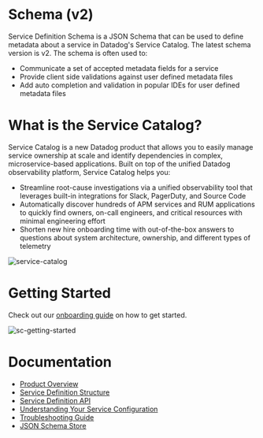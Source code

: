 # Schema (v2)
Service Definition Schema is a JSON Schema that can be used to define metadata about a service in Datadog's Service Catalog. The latest schema version is v2. The schema is often used to: 
* Communicate a set of accepted metadata fields for a service
* Provide client side validations against user defined metadata files
* Add auto completion and validation in popular IDEs for user defined metadata files

# What is the Service Catalog?
Service Catalog is a new Datadog product that allows you to easily manage service ownership at scale and identify dependencies in complex, microservice-based applications. Built on top of the unified Datadog observability platform, Service Catalog helps you:

* Streamline root-cause investigations via a unified observability tool that leverages built-in integrations for Slack, PagerDuty, and Source Code 
* Automatically discover hundreds of APM services and RUM applications to quickly find owners, on-call engineers, and critical resources with minimal engineering effort
* Shorten new hire onboarding time with out-of-the-box answers to questions about system architecture, ownership, and different types of telemetry 

![service-catalog](../images/service-catalog.jpg)

# Getting Started
Check out our [onboarding guide](https://docs.datadoghq.com/tracing/service_catalog/setup) on how to get started. 

![sc-getting-started](../images/sc-getting-started.png)

# Documentation 
* [Product Overview](https://docs.datadoghq.com/tracing/faq/service_catalog/)
* [Service Definition Structure](https://docs.datadoghq.com/tracing/service_catalog/service_metadata_structure)
* [Service Definition API](https://docs.datadoghq.com/api/latest/service-definition/)
* [Understanding Your Service Configuration](https://docs.datadoghq.com/tracing/service_catalog/guides/understanding-service-configuration/)
* [Troubleshooting Guide](https://docs.datadoghq.com/tracing/service_catalog/troubleshooting)
* [JSON Schema Store](https://raw.githubusercontent.com/DataDog/schema/main/service-catalog/version.schema.json)
